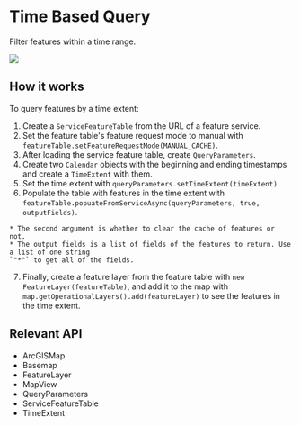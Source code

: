 # Time Based Query

Filter features within a time range.

![]("TimeBasedQuery.png)

## How it works

To query features by a time extent:


  1. Create a `ServiceFeatureTable` from the URL of a feature service.
  2. Set the feature table's feature request mode to manual with `featureTable.setFeatureRequestMode(MANUAL_CACHE)`.
  3. After loading the service feature table, create `QueryParameters`.
  4. Create two `Calendar` objects with the beginning and ending timestamps and create a 
  `TimeExtent` with them.
  5. Set the time extent with `queryParameters.setTimeExtent(timeExtent)`
  6. Populate the table with features in the time extent with `featureTable.popuateFromServiceAsync(queryParameters, true, outputFields)`.
  
    * The second argument is whether to clear the cache of features or not.
    * The output fields is a list of fields of the features to return. Use a list of one string 
    `"*"` to get all of the fields.
  7. Finally, create a feature layer from the feature table with `new FeatureLayer(featureTable)`, 
  and add it to the map with `map.getOperationalLayers().add(featureLayer)` to see the features in the 
  time extent.


## Relevant API


  * ArcGISMap
  * Basemap
  * FeatureLayer
  * MapView
  * QueryParameters
  * ServiceFeatureTable
  * TimeExtent
